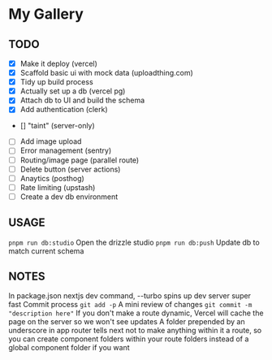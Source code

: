 # My Gallery

## TODO

- [x] Make it deploy (vercel)
- [x] Scaffold basic ui with mock data (uploadthing.com)
- [x] Tidy up build process
- [x] Actually set up a db (vercel pg)
- [x] Attach db to UI and build the schema
- [x] Add authentication (clerk)
- [] "taint" (server-only)
- [ ] Add image upload
- [ ] Error management (sentry)
- [ ] Routing/image page (parallel route)
- [ ] Delete button (server actions)
- [ ] Anaytics (posthog)
- [ ] Rate limiting (upstash)
- [ ] Create a dev db environment

## USAGE

`pnpm run db:studio` Open the drizzle studio
`pnpm run db:push` Update db to match current schema

## NOTES

In package.json nextjs dev command, --turbo spins up dev server super fast
Commit process
`git add -p` A mini review of changes
`git commit -m "description here"`
If you don't make a route dynamic, Vercel will cache the page on the server so we won't see updates
A folder prepended by an underscore in app router tells next not to make anything within it a route, so you can create component folders within your route folders instead of a global component folder if you want
